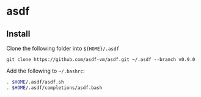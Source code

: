 # asdf

## Install

Clone the following folder into `${HOME}/.asdf`
```
git clone https://github.com/asdf-vm/asdf.git ~/.asdf --branch v0.9.0
```

Add the following to `~/.bashrc`:
```bash
. $HOME/.asdf/asdf.sh
. $HOME/.asdf/completions/asdf.bash
```

## 
